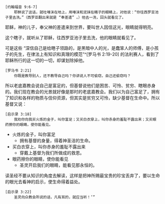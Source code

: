 	[约翰福音 9:6-7]
		耶稣说了这话，就吐唾沫在地上，用唾沫和泥抹在瞎子的眼睛上，对他说：“你往西罗亚池子里去洗。”（西罗亚翻出来就是 “奉差遣” 。）他去一洗，回头就看见了。

耶稣，神的儿子，奉父神的差遣来到世界，要叫世人因信这光，眼睛就得明亮。

这个瞎子，就听从了耶稣，往西罗亚池子里去洗，他的眼睛就看见了。

可是这些 “深信自己是给瞎子领路的，是黑暗中人的光，是蠢笨人的师傅，是小孩子的先生，在律法上有知识和真理的模范”^[罗马书 2:19-20] 的法利赛人，看到了耶稣所行的这一切的一切，却谋划除掉他。

	[罗马书 2:21]
		你既是教导别人，还不教导自己吗？你讲说人不可偷窃，自己还偷窃吗？

所以老底嘉教会说自己是富足的，但基督说他们是困苦、可怜、贫穷、瞎眼赤身的。我们现在教会的光景就好像是那时的老底嘉教会。我们以为自己富足了，拥有了知识和各样的物质与信仰资源，但其实是贫穷又可怜，缺少基督在生命中。所以基督又说：

	[启示录 3:18]
		我劝你向我买火炼的金子，叫你富足；又买白衣穿上，叫你赤身的羞耻不露出来；又买眼药擦你的眼睛，使你能看见。

- 火炼的金子，叫你富足
	- 拥有基督的身量，得着神圣洁的生命。
- 买白衣穿上，叫你赤身的羞耻不露出来
	- 穿戴上基督为我们所做成的救恩。
- 眼药擦你的眼睛，使你能看见
	- 圣灵开启我们的眼睛，能看见那永恒的。

读圣经不要从知识的角度去解读，这样是把神所赐最宝贵的珍宝丢弃了，要以生命的眼光去看神的启示，使生命得着益处。

	[启示录 3:22]
		圣灵向众教会所说的话，凡有耳的，就应当听！’”